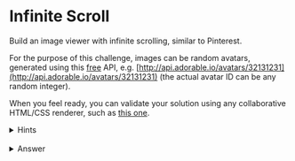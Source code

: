 # Infinite Scroll

Build an image viewer with infinite scrolling, similar to Pinterest.

For the purpose of this challenge, images can be random avatars, generated using this [free](http://avatars.adorable.io/#demo) API, e.g. [http://api.adorable.io/avatars/32131231](http://api.adorable.io/avatars/32131231) (the actual avatar ID can be any random integer).

When you feel ready, you can validate your solution using any collaborative HTML/CSS renderer, such as [this one](https://codepen.io/pen/?editors=1000).

<details><summary>Hints</summary>
<p>

- Make sure your peer understands how to use the API early on, to allow focusing on the actual implementation
- Encourage your peer to first have a solution working end-to-end, before optimizing for performance or edge cases
- Make sure to discuss the following topics and tradeoffs, even if we won’t have the time to address them all:
  - what should we do on window resize?
  - how can we optimize performance?

</p>
</details>

<br />

<details><summary>Answer</summary>
<p>

[Here](https://codepen.io/prampcontent/pen/yxBqNQ)’s a working implementation for reference.

A few notes:

- we’re using robust methods to identify when to load the next batch: `getScrollTop()` and `getDocumentHeight()`
- a loader is shown until the data is actually loaded
- the page size was selected to reflect the average tab size for the content we used
- the provided example isn’t optimized for performance at scale, to match a realistic time frame for an interview

See [this](https://developers.google.com/web/updates/2016/07/infinite-scroller) article for some pointers on performance optimizations when implementing infinite scroll.

</p>
</details>